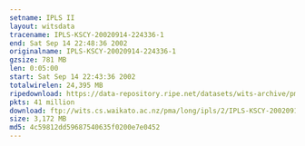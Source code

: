 ```yaml
---
setname: IPLS II
layout: witsdata
tracename: IPLS-KSCY-20020914-224336-1
end: Sat Sep 14 22:48:36 2002
originalname: IPLS-KSCY-20020914-224336-1
gzsize: 781 MB
len: 0:05:00
start: Sat Sep 14 22:43:36 2002
totalwirelen: 24,395 MB
ripedownload: https://data-repository.ripe.net/datasets/wits-archive/pma/long/ipls/2/IPLS-KSCY-20020914-224336-1.gz
pkts: 41 million
download: ftp://wits.cs.waikato.ac.nz/pma/long/ipls/2/IPLS-KSCY-20020914-224336-1.gz
size: 3,172 MB
md5: 4c59812dd59687540635f0200e7e0452
---
```

